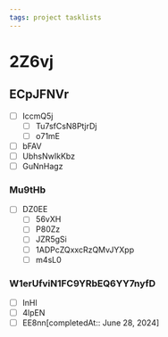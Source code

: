 ```yaml
---
tags: project tasklists
---
```


# 2Z6vj

## ECpJFNVr

* [ ] IccmQ5j
  * [ ] Tu7sfCsN8PtjrDj
  * [ ] o71mE
* [ ] bFAV
* [ ] UbhsNwIkKbz
* [ ] GuNnHagz

### Mu9tHb

* [ ] DZ0EE
  * [ ] 56vXH
  * [ ] P80Zz
  * [ ] JZR5gSi
  * [ ] 1ADPcZQxxcRzQMvJYXpp
  * [ ] m4sL0

### W1erUfviN1FC9YRbEQ6YY7nyfD

* [ ] InHl
* [ ] 4lpEN
* [ ] EE8nn\[completedAt:: June 28, 2024]
